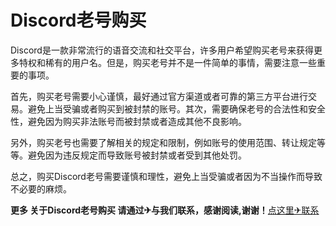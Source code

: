 # Discord老号购买

Discord是一款非常流行的语音交流和社交平台，许多用户希望购买老号来获得更多特权和稀有的用户名。但是，购买老号并不是一件简单的事情，需要注意一些重要的事项。

首先，购买老号需要小心谨慎，最好通过官方渠道或者可靠的第三方平台进行交易。避免上当受骗或者购买到被封禁的账号。其次，需要确保老号的合法性和安全性，避免因为购买非法账号而被封禁或者造成其他不良影响。

另外，购买老号也需要了解相关的规定和限制，例如账号的使用范围、转让规定等等。避免因为违反规定而导致账号被封禁或者受到其他处罚。

总之，购买Discord老号需要谨慎和理性，避免上当受骗或者因为不当操作而导致不必要的麻烦。

**更多 关于Discord老号购买 请通过✈与我们联系，感谢阅读,谢谢！**[点这里✈联系](https://a.k02.cc)
